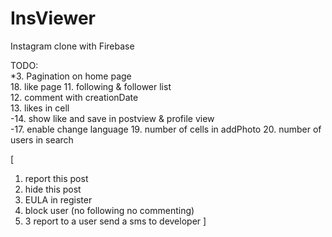 # InsViewer
Instagram clone with Firebase

TODO:  
*3. Pagination on home page  
18. like page
11. following & follower list  
12. comment with creationDate  
13. likes in cell  
-14. show like and save in postview & profile view  
-17. enable change language
19. number of cells in addPhoto 
20. number of users in search

[
1. report this post
2. hide this post
3. EULA in register
4. block user (no following no commenting)
5. 3 report to a user send a sms to developer
]
